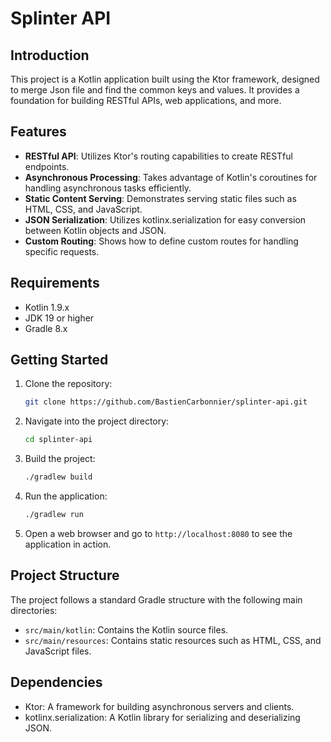 # Splinter API

## Introduction
This project is a Kotlin application built using the Ktor framework, designed to merge Json file and find the common keys and values. It provides a foundation for building RESTful APIs, web applications, and more.

## Features
- **RESTful API**: Utilizes Ktor's routing capabilities to create RESTful endpoints.
- **Asynchronous Processing**: Takes advantage of Kotlin's coroutines for handling asynchronous tasks efficiently.
- **Static Content Serving**: Demonstrates serving static files such as HTML, CSS, and JavaScript.
- **JSON Serialization**: Utilizes kotlinx.serialization for easy conversion between Kotlin objects and JSON.
- **Custom Routing**: Shows how to define custom routes for handling specific requests.

## Requirements
- Kotlin 1.9.x
- JDK 19 or higher
- Gradle 8.x

## Getting Started
1. Clone the repository:
   ```bash
   git clone https://github.com/BastienCarbonnier/splinter-api.git
   ```
2. Navigate into the project directory:
   ```bash
   cd splinter-api
   ```
3. Build the project:
   ```bash
   ./gradlew build
   ```
4. Run the application:
   ```bash
   ./gradlew run
   ```
5. Open a web browser and go to `http://localhost:8080` to see the application in action.

## Project Structure
The project follows a standard Gradle structure with the following main directories:

- `src/main/kotlin`: Contains the Kotlin source files.
- `src/main/resources`: Contains static resources such as HTML, CSS, and JavaScript files.

## Dependencies
- Ktor: A framework for building asynchronous servers and clients.
- kotlinx.serialization: A Kotlin library for serializing and deserializing JSON.
